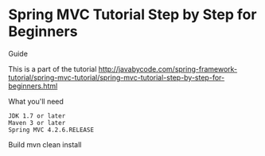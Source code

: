 # Spring MVC Tutorial Step by Step for Beginners

Guide

This is a part of the tutorial http://javabycode.com/spring-framework-tutorial/spring-mvc-tutorial/spring-mvc-tutorial-step-by-step-for-beginners.html

What you'll need

    JDK 1.7 or later
    Maven 3 or later
    Spring MVC 4.2.6.RELEASE

Build
    mvn clean install
